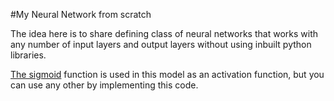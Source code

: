 #My Neural Network from scratch

The idea here is to share defining class of neural networks that works with any number of input layers and output layers without using inbuilt python libraries.

[The sigmoid](https://en.wikipedia.org/wiki/Sigmoid_function) function is used in this model as an activation function, but you can use any other by implementing this code.
